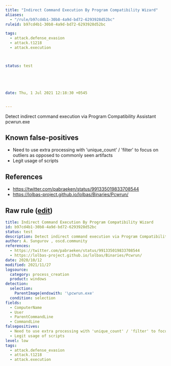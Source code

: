 ```yaml
---
title: "Indirect Command Execution By Program Compatibility Wizard"
aliases:
  - "/rule/b97cd4b1-30b8-4a9d-bd72-6293928d52bc"
ruleid: b97cd4b1-30b8-4a9d-bd72-6293928d52bc

tags:
  - attack.defense_evasion
  - attack.t1218
  - attack.execution



status: test





date: Thu, 1 Jul 2021 12:18:30 +0545


---
```


Detect indirect command execution via Program Compatibility Assistant pcwrun.exe

<!--more-->


## Known false-positives

* Need to use extra processing with 'unique_count' / 'filter' to focus on outliers as opposed to commonly seen artifacts
* Legit usage of scripts



## References

* https://twitter.com/pabraeken/status/991335019833708544
* https://lolbas-project.github.io/lolbas/Binaries/Pcwrun/


## Raw rule ([edit](https://github.com/SigmaHQ/sigma/edit/master/rules/windows/process_creation/proc_creation_win_indirect_cmd_compatibility_assistant.yml))
```yaml
title: Indirect Command Execution By Program Compatibility Wizard
id: b97cd4b1-30b8-4a9d-bd72-6293928d52bc
status: test
description: Detect indirect command execution via Program Compatibility Assistant pcwrun.exe
author: A. Sungurov , oscd.community
references:
  - https://twitter.com/pabraeken/status/991335019833708544
  - https://lolbas-project.github.io/lolbas/Binaries/Pcwrun/
date: 2020/10/12
modified: 2021/11/27
logsource:
  category: process_creation
  product: windows
detection:
  selection:
    ParentImage|endswith: '\pcwrun.exe'
  condition: selection
fields:
  - ComputerName
  - User
  - ParentCommandLine
  - CommandLine
falsepositives:
  - Need to use extra processing with 'unique_count' / 'filter' to focus on outliers as opposed to commonly seen artifacts
  - Legit usage of scripts
level: low
tags:
  - attack.defense_evasion
  - attack.t1218
  - attack.execution

```
